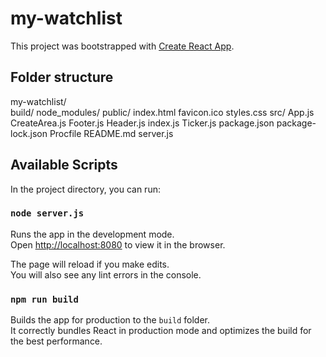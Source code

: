 # my-watchlist

This project was bootstrapped with [Create React App](https://github.com/facebook/create-react-app).

## Folder structure
my-watchlist/  
  build/
  node_modules/
  public/
    index.html
    favicon.ico
    styles.css
  src/
    App.js
    CreateArea.js
    Footer.js
    Header.js
    index.js
    Ticker.js
   package.json
   package-lock.json
   Procfile
   README.md
   server.js

## Available Scripts

In the project directory, you can run:

### `node server.js`

Runs the app in the development mode.<br />
Open [http://localhost:8080](http://localhost:8080) to view it in the browser.

The page will reload if you make edits.<br />
You will also see any lint errors in the console.

### `npm run build`

Builds the app for production to the `build` folder.<br />
It correctly bundles React in production mode and optimizes the build for the best performance.
